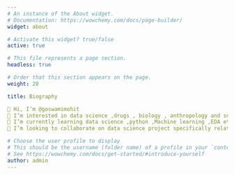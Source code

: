 ```yaml
---
# An instance of the About widget.
# Documentation: https://wowchemy.com/docs/page-builder/
widget: about

# Activate this widget? true/false
active: true

# This file represents a page section.
headless: true

# Order that this section appears on the page.
weight: 20

title: Biography

👋 Hi, I’m @goswamimohit
👀 I’m interested in data science ,drugs , biology , anthropology and sociology.
🌱 I’m currently learning data science ,python ,Machine learning ,EDA etc
💞️ I’m looking to collaborate on data science project specifically related to biology.

# Choose the user profile to display
# This should be the username (folder name) of a profile in your `content/authors/` folder.
# See https://wowchemy.com/docs/get-started/#introduce-yourself
author: admin
---
```

